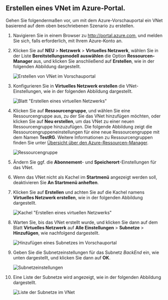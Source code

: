 ## Erstellen eines VNet im Azure-Portal.

Gehen Sie folgendermaßen vor, um mit dem Azure-Vorschauportal ein VNet basierend auf dem oben beschriebenen Szenario zu erstellen.

1. Navigieren Sie in einem Browser zu http://portal.azure.com, und melden Sie sich, falls erforderlich, mit Ihrem Azure-Konto an.
2. Klicken Sie auf **NEU** > **Netzwerk** > **Virtuelles Netzwerk**, wählen Sie in der Liste **Bereitstellungsmodell auswählen** die Option **Ressourcen-Manager** aus, und klicken Sie anschließend auf **Erstellen**, wie in der folgenden Abbildung dargestellt.

	![Erstellen von VNet im Vorschauportal](./media/virtual-networks-create-vnet-arm-pportal-include/vnet-create-arm-pportal-figure1.gif)

3. Konfigurieren Sie in **Virtuelles Netzwerk erstellen** die VNet-Einstellungen, wie in der folgenden Abbildung dargestellt.

	![Blatt "Erstellen eines virtuellen Netzwerks"](./media/virtual-networks-create-vnet-arm-pportal-include/vnet-create-arm-pportal-figure2.png)

4. Klicken Sie auf **Ressourcengruppe**, und wählen Sie eine Ressourcengruppe aus, zu der Sie das VNet hinzufügen möchten, oder klicken Sie auf **Neu erstellen**, um das VNet zu einer neuen Ressourcengruppe hinzuzufügen. Die folgende Abbildung zeigt die Ressourcengruppeneinstellungen für eine neue Ressourcengruppe mit dem Namen **TestRG**. Weitere Informationen zu Ressourcengruppen finden Sie unter [Übersicht über den Azure-Ressourcen-Manager](resource-group-overview.md/#resource-groups).

	![Ressourcengruppe](./media/virtual-networks-create-vnet-arm-pportal-include/vnet-create-arm-pportal-figure3.png)

5. Ändern Sie ggf. die **Abonnement**- und **Speicherort**-Einstellungen für das VNet.

6. Wenn das VNet nicht als Kachel im **Startmenü** angezeigt werden soll, deaktivieren Sie **An Startmenü anheften**.

7. Klicken Sie auf **Erstellen** und achten Sie auf die Kachel namens **Virtuelles Netzwerk erstellen**, wie in der folgenden Abbildung dargestellt.

	![Kachel "Erstellen eines virtuellen Netzwerks"](./media/virtual-networks-create-vnet-arm-pportal-include/vnet-create-arm-pportal-figure4.png)

8. Warten Sie, bis das VNet erstellt wurde, und klicken Sie dann auf dem Blatt **Virtuelles Netzwerk** auf **Alle Einstellungen** > **Subnetze** > **Hinzufügen**, wie nachfolgend dargestellt.

	![Hinzufügen eines Subnetzes im Vorschauportal](./media/virtual-networks-create-vnet-arm-pportal-include/vnet-create-arm-pportal-figure5.gif)

9. Geben Sie die Subnetzeinstellungen für das Subnetz *BackEnd* ein, wie unten dargestellt, und klicken Sie dann auf **OK**.

	![Subnetzeinstellungen](./media/virtual-networks-create-vnet-arm-pportal-include/vnet-create-arm-pportal-figure6.png)

10. Eine Liste der Subnetze wird angezeigt, wie in der folgenden Abbildung dargestellt.

	![Liste der Subnetze im VNet](./media/virtual-networks-create-vnet-arm-pportal-include/vnet-create-arm-pportal-figure7.png)

<!---HONumber=Oct15_HO3-->
